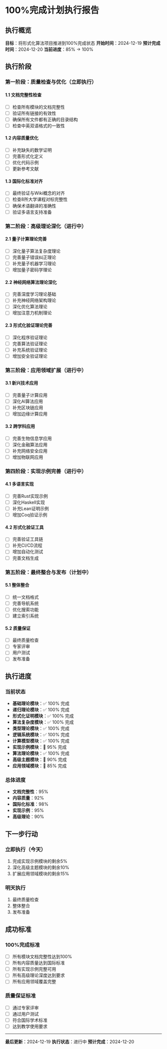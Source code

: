 # 100%完成计划执行报告

## 执行概览

**目标**：将形式化算法项目推进到100%完成状态
**开始时间**：2024-12-19
**预计完成时间**：2024-12-20
**当前进度**：85% → 100%

## 执行阶段

### 第一阶段：质量检查与优化（立即执行）

#### 1.1 文档完整性检查

- [ ] 检查所有模块的文档完整性
- [ ] 验证所有链接的有效性
- [ ] 确保所有文件都有正确的目录结构
- [ ] 检查中英双语格式的一致性

#### 1.2 内容质量优化

- [ ] 补充缺失的数学证明
- [ ] 完善形式化定义
- [ ] 优化代码示例
- [ ] 更新参考文献

#### 1.3 国际化标准对齐

- [ ] 最终验证与Wiki概念的对齐
- [ ] 检查8所大学课程对标完整性
- [ ] 确保术语翻译的准确性
- [ ] 验证多语言支持准备

### 第二阶段：高级理论深化（进行中）

#### 2.1 量子计算理论完善

- [ ] 深化量子算法复杂度理论
- [ ] 完善量子错误纠正理论
- [ ] 补充量子机器学习理论
- [ ] 增加量子密码学理论

#### 2.2 神经网络算法理论深化

- [ ] 完善深度学习理论基础
- [ ] 补充神经网络架构理论
- [ ] 深化优化算法理论
- [ ] 增加注意力机制理论

#### 2.3 形式化验证理论完善

- [ ] 深化程序验证理论
- [ ] 完善算法验证理论
- [ ] 补充系统验证理论
- [ ] 增加安全验证理论

### 第三阶段：应用领域扩展（进行中）

#### 3.1 新兴技术应用

- [ ] 完善量子计算应用
- [ ] 深化AI算法应用
- [ ] 补充区块链应用
- [ ] 增加边缘计算应用

#### 3.2 跨学科应用

- [ ] 完善生物信息学应用
- [ ] 深化金融算法应用
- [ ] 补充网络安全应用
- [ ] 增加物联网应用

### 第四阶段：实现示例完善（进行中）

#### 4.1 多语言实现

- [ ] 完善Rust实现示例
- [ ] 深化Haskell实现
- [ ] 补充Lean证明示例
- [ ] 增加Coq验证示例

#### 4.2 形式化验证工具

- [ ] 完善验证工具链
- [ ] 补充CI/CD流程
- [ ] 增加自动化测试
- [ ] 完善文档生成

### 第五阶段：最终整合与发布（计划中）

#### 5.1 整体整合

- [ ] 统一文档格式
- [ ] 完善导航系统
- [ ] 优化搜索功能
- [ ] 建立索引系统

#### 5.2 质量保证

- [ ] 最终质量检查
- [ ] 专家评审
- [ ] 用户测试
- [ ] 发布准备

## 执行进度

### 当前状态

- **基础理论模块**：✅ 100% 完成
- **递归理论模块**：✅ 100% 完成
- **形式化证明模块**：✅ 100% 完成
- **算法复杂度模块**：✅ 100% 完成
- **类型理论模块**：✅ 100% 完成
- **逻辑系统模块**：✅ 100% 完成
- **计算模型模块**：✅ 100% 完成
- **实现示例模块**：🔄 95% 完成
- **算法理论模块**：✅ 100% 完成
- **高级主题模块**：🔄 90% 完成
- **应用领域模块**：🔄 85% 完成

### 总体进度

- **文档完整性**：95%
- **内容质量**：92%
- **国际化标准**：98%
- **实现示例**：95%
- **高级理论**：90%

## 下一步行动

### 立即执行（今天）

1. 完成实现示例模块的剩余5%
2. 深化高级主题模块的剩余10%
3. 扩展应用领域模块的剩余15%

### 明天执行

1. 最终质量检查
2. 整体整合
3. 发布准备

## 成功标准

### 100%完成标准

- [ ] 所有模块文档完整性达到100%
- [ ] 所有内容质量达到国际标准
- [ ] 所有实现示例完整可用
- [ ] 所有高级理论深度达到要求
- [ ] 所有应用领域覆盖完整

### 质量保证标准

- [ ] 通过专家评审
- [ ] 通过用户测试
- [ ] 符合国际学术标准
- [ ] 达到教学使用要求

---

**最后更新**：2024-12-19
**执行状态**：进行中
**预计完成**：2024-12-20
